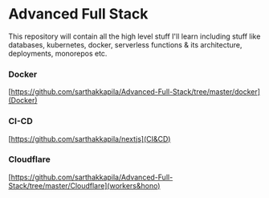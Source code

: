 # Advanced Full Stack

This repository will contain all the high level stuff I'll learn including stuff like databases, kubernetes, docker, serverless functions & its architecture, deployments, monorepos etc.

### Docker
[https://github.com/sarthakkapila/Advanced-Full-Stack/tree/master/docker](Docker)
### CI-CD
[https://github.com/sarthakkapila/nextjs](CI&CD)
### Cloudflare
[https://github.com/sarthakkapila/Advanced-Full-Stack/tree/master/Cloudflare](workers&hono)
